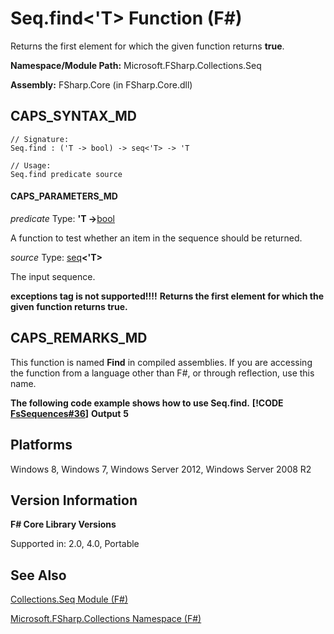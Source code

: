# Seq.find<'T> Function (F#)

Returns the first element for which the given function returns **true**.

**Namespace/Module Path:** Microsoft.FSharp.Collections.Seq

**Assembly:** FSharp.Core (in FSharp.Core.dll)


## CAPS_SYNTAX_MD

```
// Signature:
Seq.find : ('T -> bool) -> seq<'T> -> 'T

// Usage:
Seq.find predicate source
```

#### CAPS_PARAMETERS_MD
*predicate*
Type: **'T -&gt;**[bool](http://msdn.microsoft.com/en-us/library/89c0cf9c-49ce-4207-a3be-555851a67dd5)


A function to test whether an item in the sequence should be returned.


*source*
Type: [seq](http://msdn.microsoft.com/en-us/library/2f0c87c6-8a0d-4d33-92a6-10d1d037ce75)**&lt;'T&gt;**


The input sequence.



**exceptions tag is not supported!!!!**
**Returns the first element for which the given function returns true.**
## CAPS_REMARKS_MD
This function is named **Find** in compiled assemblies. If you are accessing the function from a language other than F#, or through reflection, use this name.

**The following code example shows how to use Seq.find.**
**[!CODE [FsSequences#36](../CodeSnippet/VS_Snippets_Fsharp/fssequences/FSharp/fs/program.fs#36)]**
**Output**
**5**
## Platforms
Windows 8, Windows 7, Windows Server 2012, Windows Server 2008 R2


## Version Information
**F# Core Library Versions**

Supported in: 2.0, 4.0, Portable




## See Also
[Collections.Seq Module &#40;F&#35;&#41;](Collections.Seq+Module+%28F%23%29.md)

[Microsoft.FSharp.Collections Namespace &#40;F&#35;&#41;](Microsoft.FSharp.Collections+Namespace+%28F%23%29.md)

